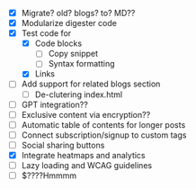 - [x] Migrate? old? blogs? to? MD??
- [x] Modularize digester code
- [x] Test code for
    - [x] Code blocks
        - [ ] Copy snippet
        - [ ] Syntax formatting
    - [x] Links
- [ ] Add support for related blogs section
    - [ ] De-clutering index.html
- [ ] GPT integration??
- [ ] Exclusive content via encryption??
- [ ] Automatic table of contents for longer posts
- [ ] Connect subscription/signup to custom tags
- [ ] Social sharing buttons
- [x] Integrate heatmaps and analytics
- [ ] Lazy loading and WCAG guidelines
- [ ] $????Hmmmm
